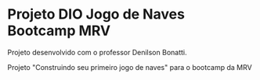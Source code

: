 # Projeto DIO Jogo de Naves Bootcamp MRV

Projeto desenvolvido com o professor Denilson Bonatti.

Projeto "Construindo seu primeiro jogo de naves" para o bootcamp da MRV
